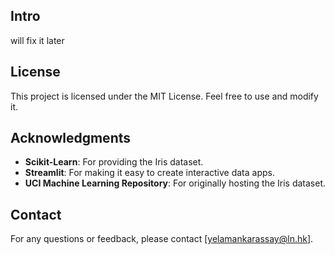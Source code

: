 ## Intro

will fix it later

## License

This project is licensed under the MIT License. Feel free to use and modify it.

## Acknowledgments

- **Scikit-Learn**: For providing the Iris dataset.
- **Streamlit**: For making it easy to create interactive data apps.
- **UCI Machine Learning Repository**: For originally hosting the Iris dataset.

## Contact

For any questions or feedback, please contact [yelamankarassay@ln.hk].

